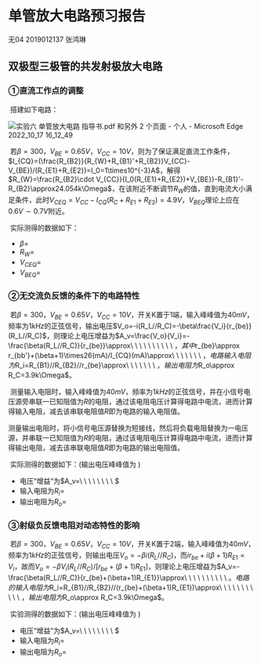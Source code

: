 # 单管放大电路预习报告

无04  2019012137  张鸿琳

## 双极型三极管的共发射极放大电路

### ①直流工作点的调整

​		搭建如下电路：

![实验六 单管放大电路 指导书.pdf 和另外 2 个页面 - 个人 - Microsoft Edge 2022_10_17 16_12_49](C:/Users/%E6%83%A0%E6%99%AE/Videos/Captures/%E5%AE%9E%E9%AA%8C%E5%85%AD%20%E5%8D%95%E7%AE%A1%E6%94%BE%E5%A4%A7%E7%94%B5%E8%B7%AF%20%E6%8C%87%E5%AF%BC%E4%B9%A6.pdf%20%E5%92%8C%E5%8F%A6%E5%A4%96%202%20%E4%B8%AA%E9%A1%B5%E9%9D%A2%20-%20%E4%B8%AA%E4%BA%BA%20-%20Microsoft%E2%80%8B%20Edge%202022_10_17%2016_12_49.png)

​		若$\beta=300$，$V_{BE}=0.65V$，$V_{CC}=10V$，则为了保证满足直流工作条件，$I_{CQ}=(\frac{R_{B2}}{R_{W}+R_{B1}'+R_{B2}}V_{CC}-V_{BE})/(R_{E1}+R_{E2})=I_0=1\times10^{-3}A$，解得$R_{W}=\frac{R_{B2}\cdot V_{CC}}{I_0(R_{E1}+R_{E2})+V_{BE}}-R_{B1}'-R_{B2}\approx24.054k\Omega$，在该附近不断调节$R_W$的值，直到电流大小满足条件，此时$V_{CEQ}=V_{CC}-I_{CQ}(R_C+R_{E1}+R_{E2})=4.9V$，$V_{BEQ}$理论上应在$0.6V\sim0.7V$附近。

​		实际测得的数据如下：

- $\beta=$
- $R_W=$
- $V_{CEQ}=$
- $V_{BEQ}=$



### ②无交流负反馈的条件下的电路特性

​		若$\beta=300$，$V_{BE}=0.65V$，$V_{CC}=10V$，开关K置于1端，输入峰峰值为$40mV$，频率为$1kHz$的正弦信号，输出电压$V_o=-i(R_L//R_C)=-\beta\frac{V_i}{r_{be}}(R_L//R_C)$，则理论上电压增益为$A_v=\frac{V_o}{V_i}=-\frac{\beta(R_L//R_C)}{r_{be}}\approx\ \ \ \ \ \ \ \ \ \ $，其中$r_{be}\approx r_{bb'}+(\beta+1)\times26(mA)/I_{CQ}(mA)\approx\ \ \ \ \ \ \ $，电路输入电阻为$R_i=R_{B1}//R_{B2}//r_{be}\approx\ \ \ \ \ \ \ $，输出电阻为$R_o\approx R_C=3.9k\Omega$。

​		测量输入电阻时，输入峰峰值为$40mV$，频率为$1kHz$的正弦信号，并在小信号电压源旁串联一已知阻值为$R$的电阻，通过该电阻电压计算得电路中电流，进而计算得输入电阻，减去该串联电阻值$R$即为电路的输入电阻值。

​		测量输出电阻时，将小信号电压源替换为短接线，然后将负载电阻替换为一电压源，并串联一已知阻值为$R$的电阻，通过该电阻电压计算得电路中电流，进而计算得输出电阻，减去该串联电阻值$R$即为电路的输出电阻值。

​		实际测得的数据如下：(输出电压峰峰值为                  )

- 电压“增益”为$A_v=\ \ \ \ \ \ \ \ $
- 输入电阻为$R_i=$
- 输出电阻为$R_o=$



### ③射级负反馈电阻对动态特性的影响

​		若$\beta=300$，$V_{BE}=0.65V$，$V_{CC}=10V$，开关K置于2端，输入峰峰值为$40mV$，频率为$1kHz$的正弦信号，则输出电压$V_o=-\beta i(R_L//R_C)$，而$ir_{be}+i(\beta+1)R_{E1}=V_i$，故而$V_o=-\beta V_i(R_L//R_C)/[r_{be}+(\beta+1)R_{E1}]$，则理论上电压增益为$A_v=-\frac{\beta(R_L//R_C)}{r_{be}+(\beta+1)R_{E1}}\approx\ \ \ \ \ \ \ \ \ \ $。电路的输入电阻为$R_i=R_{B1}//R_{B2}//(r_{be}+(\beta+1)R_{E1})\approx\ \ \ \ \ \ \ \ \ \ \ $，输出电阻为$R_o\approx R_C=3.9k\Omega$。

​		实验测得的数据如下：(输出电压峰峰值为                  )

- 电压“增益”为$A_v=\ \ \ \ \ \ \ \ $
- 输入电阻为$R_i=$
- 输出电阻为$R_o=$